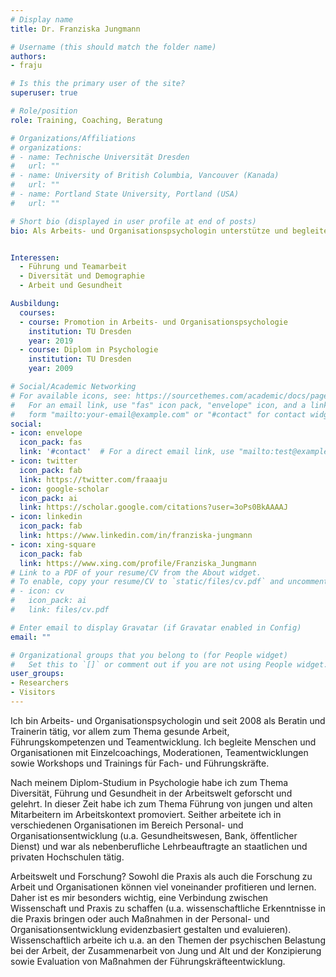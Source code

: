 ```yaml
---
# Display name
title: Dr. Franziska Jungmann

# Username (this should match the folder name)
authors:
- fraju

# Is this the primary user of the site?
superuser: true

# Role/position
role: Training, Coaching, Beratung

# Organizations/Affiliations
# organizations:
# - name: Technische Universität Dresden
#   url: ""
# - name: University of British Columbia, Vancouver (Kanada)
#   url: ""
# - name: Portland State University, Portland (USA)
#   url: ""

# Short bio (displayed in user profile at end of posts)
bio: Als Arbeits- und Organisationspsychologin unterstütze und begleite ich Sie rund um das Personal- und Organisationsentwicklung - von der Analyse und Konzipierung bis zur Umsetzung und  Evaluation. Mein Fokus liegt dabei auf den Themen Führung, Teamarbeit, Diversität und gesunde Arbeit.


Interessen:
  - Führung und Teamarbeit
  - Diversität und Demographie
  - Arbeit und Gesundheit

Ausbildung:
  courses:
  - course: Promotion in Arbeits- und Organisationspsychologie
    institution: TU Dresden
    year: 2019
  - course: Diplom in Psychologie
    institution: TU Dresden
    year: 2009

# Social/Academic Networking
# For available icons, see: https://sourcethemes.com/academic/docs/page-builder/#icons
#   For an email link, use "fas" icon pack, "envelope" icon, and a link in the
#   form "mailto:your-email@example.com" or "#contact" for contact widget.
social:
- icon: envelope
  icon_pack: fas
  link: '#contact'  # For a direct email link, use "mailto:test@example.org".
- icon: twitter
  icon_pack: fab
  link: https://twitter.com/fraaaju
- icon: google-scholar
  icon_pack: ai
  link: https://scholar.google.com/citations?user=3oPs0BkAAAAJ
- icon: linkedin
  icon_pack: fab
  link: https://www.linkedin.com/in/franziska-jungmann
- icon: xing-square
  icon_pack: fab
  link: https://www.xing.com/profile/Franziska_Jungmann
# Link to a PDF of your resume/CV from the About widget.
# To enable, copy your resume/CV to `static/files/cv.pdf` and uncomment the lines below.
# - icon: cv
#   icon_pack: ai
#   link: files/cv.pdf

# Enter email to display Gravatar (if Gravatar enabled in Config)
email: ""

# Organizational groups that you belong to (for People widget)
#   Set this to `[]` or comment out if you are not using People widget.
user_groups:
- Researchers
- Visitors
---
```



Ich bin Arbeits- und Organisationspsychologin und seit 2008 als Beratin und Trainerin tätig, vor allem zum Thema gesunde Arbeit, Führungskompetenzen und Teamentwicklung. Ich begleite Menschen und Organisationen mit Einzelcoachings, Moderationen, Teamentwicklungen sowie Workshops und Trainings für Fach- und Führungskräfte. 

Nach meinem Diplom-Studium in Psychologie habe ich zum Thema Diversität, Führung und Gesundheit in der Arbeitswelt geforscht und gelehrt. In dieser Zeit habe ich zum Thema Führung von jungen und alten Mitarbeitern im Arbeitskontext promoviert. Seither arbeitete ich in verschiedenen Organisationen im Bereich Personal- und Organisationsentwicklung (u.a. Gesundheitswesen, Bank, öffentlicher Dienst) und war als nebenberufliche Lehrbeauftragte an staatlichen und privaten Hochschulen tätig. 

Arbeitswelt und Forschung? Sowohl die Praxis als auch die Forschung zu Arbeit und Organisationen können viel voneinander profitieren und lernen. Daher ist es mir besonders wichtig, eine Verbindung zwischen Wissenschaft und Praxis zu schaffen (u.a. wissenschaftliche Erkenntnisse in die Praxis bringen oder auch Maßnahmen in der Personal- und Organisationsentwicklung evidenzbasiert gestalten und evaluieren). Wissenschaftlich arbeite ich u.a. an den Themen der psychischen Belastung bei der Arbeit, der Zusammenarbeit von Jung und Alt und der Konzipierung sowie Evaluation von Maßnahmen der Führungskräfteentwicklung.
